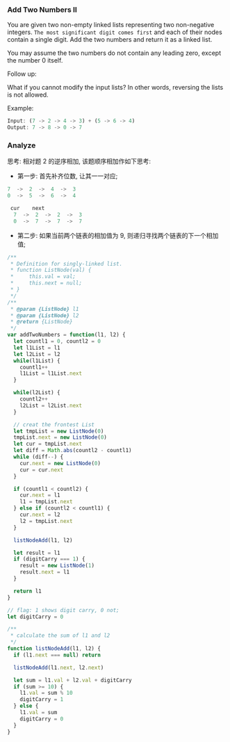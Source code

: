 ### Add Two Numbers II

You are given two non-empty linked lists representing two non-negative integers. `The most significant digit comes first` and each of their nodes contain a single digit. Add the two numbers and return it as a linked list.

You may assume the two numbers do not contain any leading zero, except the number 0 itself.

Follow up:

What if you cannot modify the input lists? In other words, reversing the lists is not allowed.

Example:

```js
Input: (7 -> 2 -> 4 -> 3) + (5 -> 6 -> 4)
Output: 7 -> 8 -> 0 -> 7
```

### Analyze

思考: 相对题 2 的逆序相加, 该题顺序相加作如下思考:

* 第一步: 首先补齐位数, 让其一一对应;

```js
7  ->  2  ->  4  ->  3
0  ->  5  ->  6  ->  4
```

```js
 cur    next
  7  ->  2  ->  2  ->  3
  0  ->  7  ->  7  ->  7
```

* 第二步: 如果当前两个链表的相加值为 9, 则递归寻找两个链表的下一个相加值;

```js
/**
 * Definition for singly-linked list.
 * function ListNode(val) {
 *     this.val = val;
 *     this.next = null;
 * }
 */
/**
 * @param {ListNode} l1
 * @param {ListNode} l2
 * @return {ListNode}
 */
var addTwoNumbers = function(l1, l2) {
  let countl1 = 0, countl2 = 0
  let l1List = l1
  let l2List = l2
  while(l1List) {
    countl1++
    l1List = l1List.next
  }

  while(l2List) {
    countl2++
    l2List = l2List.next
  }

  // creat the frontest List
  let tmpList = new ListNode(0)
  tmpList.next = new ListNode(0)
  let cur = tmpList.next
  let diff = Math.abs(countl2 - countl1)
  while (diff--) {
    cur.next = new ListNode(0)
    cur = cur.next
  }

  if (countl1 < countl2) {
    cur.next = l1
    l1 = tmpList.next
  } else if (countl2 < countl1) {
    cur.next = l2
    l2 = tmpList.next
  }

  listNodeAdd(l1, l2)

  let result = l1
  if (digitCarry === 1) {
    result = new ListNode(1)
    result.next = l1
  }

  return l1
}

// flag: 1 shows digit carry, 0 not;
let digitCarry = 0

/**
 * calculate the sum of l1 and l2
 */
function listNodeAdd(l1, l2) {
  if (l1.next === null) return

  listNodeAdd(l1.next, l2.next)

  let sum = l1.val + l2.val + digitCarry
  if (sum >= 10) {
    l1.val = sum % 10
    digitCarry = 1
  } else {
    l1.val = sum
    digitCarry = 0
  }
}
```